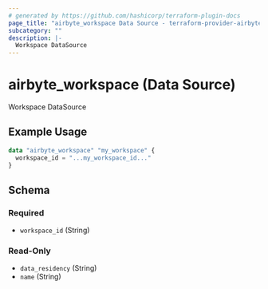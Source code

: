 ```yaml
---
# generated by https://github.com/hashicorp/terraform-plugin-docs
page_title: "airbyte_workspace Data Source - terraform-provider-airbyte"
subcategory: ""
description: |-
  Workspace DataSource
---
```


# airbyte_workspace (Data Source)

Workspace DataSource

## Example Usage

```terraform
data "airbyte_workspace" "my_workspace" {
  workspace_id = "...my_workspace_id..."
}
```

<!-- schema generated by tfplugindocs -->
## Schema

### Required

- `workspace_id` (String)

### Read-Only

- `data_residency` (String)
- `name` (String)
